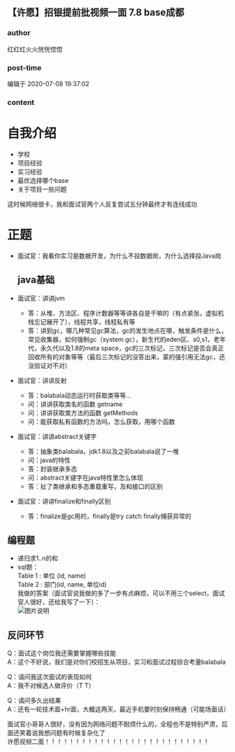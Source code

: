 ## 【许愿】招银提前批视频一面 7.8 base成都
### author 
红红红火火恍恍惚惚
### post-time 

编辑于  2020-07-08 19:37:02
### content 
<div class="post-topic-des nc-post-content">
 <h1 id="自我介绍">
  自我介绍
 </h1>
 <ul>
  <li>
   学校
  </li>
  <li>
   项目经验
  </li>
  <li>
   实习经验
  </li>
  <li>
   最优选择哪个base
  </li>
  <li>
   关于项目一些问题
  </li>
 </ul>
 <p>
  这时候网络很卡，我和面试官两个人反复尝试五分钟最终才有连线成功
 </p>
 <h1 id="正题">
  正题
 </h1>
 <ul>
  <li>
   <p>
    面试官：我看你实习是数据开发，为什么不投数据岗，为什么选择投Java岗
   </p>
   <h2 id="java基础">
    java基础
   </h2>
  </li>
  <li>
   <p>
    面试官：讲讲jvm
   </p>
   <ul>
    <li>
     答：从堆、方法区、程序计数器等等讲各自是干嘛的（有点紧张，虚拟机栈忘记展开了），线程共享，线程私有等
    </li>
    <li>
     答：讲到gc，哪几种常见gc算法，gc的发生地点在哪，触发条件是什么，常见收集器，如何强制gc（system.gc），新生代的eden区、s0,s1，老年代，永久代以及1.8的meta space，gc的三次标记，三次标记是否会真正回收所有的对象等等（最后三次标记的没答出来，蒙的强引用无法gc，还没验证对不对）
    </li>
   </ul>
  </li>
  <li>
   <p>
    面试官：讲讲反射
   </p>
   <ul>
    <li>
     答：balabala动态运行时获取类等等...
    </li>
    <li>
     问：讲讲获取类名的函数 getname
    </li>
    <li>
     问：讲讲获取类方法的函数 getMethods
    </li>
    <li>
     问：能获取私有函数的方法吗，怎么获取，用哪个函数
    </li>
   </ul>
  </li>
  <li>
   <p>
    面试官：讲讲abstract关键字
   </p>
   <ul>
    <li>
     答：抽象类balabala，jdk1.8以及之前balabala说了一堆
    </li>
    <li>
     问：java的特性
    </li>
    <li>
     答：封装继承多态
    </li>
    <li>
     问：abstract关键字在java特性里怎么体现
    </li>
    <li>
     答：扯了类继承和多态重载重写，及和接口的区别
    </li>
   </ul>
  </li>
  <li>
   <p>
    面试官：讲讲finalize和finally区别
   </p>
   <ul>
    <li>
     答：finalize是gc用的，finally是try catch finally捕获异常的
    </li>
   </ul>
  </li>
 </ul>
 <h2 id="编程题">
  编程题
 </h2>
 <ul>
  <li>
   递归求1..n的和
  </li>
  <li>
   sql题：
   <br/>
   Table 1 : 单位 (id, name)
   <br/>
   Table 2 : 部门(id, name, 单位id)
   <br/>
   我做的答案（面试官说我做的多了一步有点麻烦，可以不用三个select，面试官人很好，还给我写了一下）：
   <br/>
   <img alt="图片说明" src="https://uploadfiles.nowcoder.com/images/20200708/7169648_1594205036950_DF82BF7A22BE944DE4D445947D7278FE" title="图片标题"/>
  </li>
 </ul>
 <h2 id="反问环节">
  反问环节
 </h2>
 <p>
  Q：面试这个岗位我还需要掌握哪些技能
  <br/>
  A：这个不好说，我们是对你们校招生从项目，实习和面试过程综合考量balabala
 </p>
 <p>
  Q：请问我这次面试的表现如何
  <br/>
  A：我不对候选人做评价（T T）
 </p>
 <p>
  Q：请问多久出结果
  <br/>
  A：还有一轮技术面+hr面，大概这两天，最近手机要时刻保持畅通（可能场面话）
 </p>
 <p>
  面试官小哥哥人很好，没有因为网络问题不耐烦什么的，全程也不是特别严肃，后面还笑着说我想问题有时候复杂化了
  <br/>
  许愿视频二面！！！！！！！！！！！！！！！！！！！！！！！！！！！
 </p>
</div>
